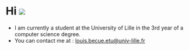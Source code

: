 Hi ![](https://user-images.githubusercontent.com/18350557/176309783-0785949b-9127-417c-8b55-ab5a4333674e.gif)
==============================================================================================================

* I am currently a student at the University of Lille in the 3rd year of a computer science degree.
* You can contact me at :  [louis.becue.etu@univ-lille.fr](mailto:louis.becue.etu@univ-lille.fr)
